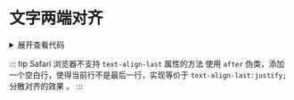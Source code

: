 # 文字两端对齐

<font-justify/>

<details>
<summary>展开查看代码</summary>

```scss
    div {
        box-sizing: border-box;
        margin-bottom: 20px;
        display: block;
        width: 100px;
        height: 24px;
        border: 1px solid #00adb5;
        // 以下为关健代码
        text-align: justify;
        text-align-last: justify;
        // 对 Safari 浏览器做兼容
        &:after {
            content: '';
            width: 100%;
            display: inline-block;
        }
    }
```
</details>

::: tip Safari 浏览器不支持 `text-align-last` 属性的方法
使用 `after` 伪类，添加一个空白行，使得当前行不是最后一行，实现等价于 `text-align-last:justify;` 分散对齐的效果 。
:::